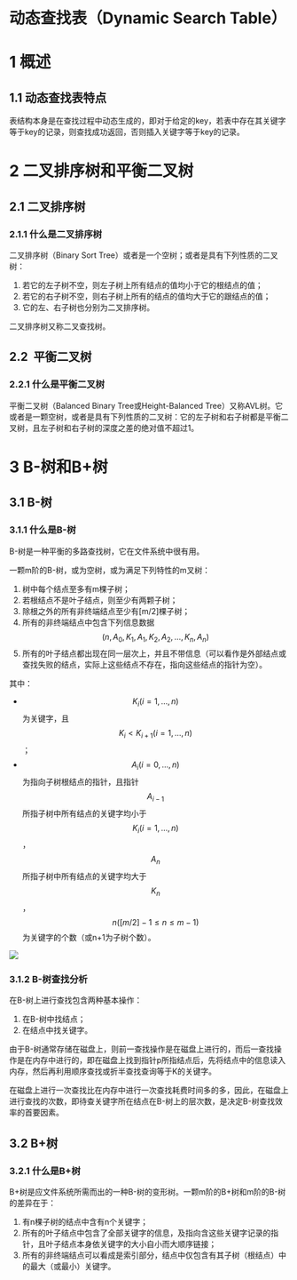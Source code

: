 # 动态查找表（Dynamic Search Table）

# 1 概述


## 1.1 动态查找表特点

表结构本身是在查找过程中动态生成的，即对于给定的key，若表中存在其关键字等于key的记录，则查找成功返回，否则插入关键字等于key的记录。

# 2 二叉排序树和平衡二叉树


## 2.1 二叉排序树


### 2.1.1 什么是二叉排序树

二叉排序树（Binary Sort Tree）或者是一个空树；或者是具有下列性质的二叉树：

1. 若它的左子树不空，则左子树上所有结点的值均小于它的根结点的值；
2. 若它的右子树不空，则右子树上所有的结点的值均大于它的跟结点的值；
3. 它的左、右子树也分别为二叉排序树。


二叉排序树又称二叉查找树。

## 2.2  平衡二叉树


### 2.2.1 什么是平衡二叉树

平衡二叉树（Balanced Binary Tree或Height-Balanced Tree）又称AVL树。它或者是一颗空树，或者是具有下列性质的二叉树：它的左子树和右子树都是平衡二叉树，且左子树和右子树的深度之差的绝对值不超过1。

# 3 B-树和B+树


## 3.1 B-树


### 3.1.1 什么是B-树

B-树是一种平衡的多路查找树，它在文件系统中很有用。

一颗m阶的B-树，或为空树，或为满足下列特性的m叉树：

1. 树中每个结点至多有m棵子树；
2. 若根结点不是叶子结点，则至少有两颗子树；
3. 除根之外的所有非终端结点至少有[m/2]棵子树；
4. 所有的非终端结点中包含下列信息数据$$(n,A_0,K_1,A_1,K_2,A_2,...,K_n,A_n)$$
5. 所有的叶子结点都出现在同一层次上，并且不带信息（可以看作是外部结点或查找失败的结点，实际上这些结点不存在，指向这些结点的指针为空）。


其中：

- $$K_i(i=1,...,n)$$为关键字，且$$K_i<K_{i+1}(i=1,...,n)$$；
- $$A_i(i=0,...,n)$$为指向子树根结点的指针，且指针$$A_{i-1}$$所指子树中所有结点的关键字均小于$$K_i(i=1,...,n)$$，$$A_n$$所指子树中所有结点的关键字均大于$$K_n$$，$$n([m/2]-1\le n \le m-1)$$为关键字的个数（或n+1为子树个数）。

![](https://zhishan-zh.github.io/media/dynamic_search_table_20200623104407.png)

### 3.1.2 B-树查找分析

在B-树上进行查找包含两种基本操作：

1. 在B-树中找结点；
2. 在结点中找关键字。

由于B-树通常存储在磁盘上，则前一查找操作是在磁盘上进行的，而后一查找操作是在内存中进行的，即在磁盘上找到指针p所指结点后，先将结点中的信息读入内存，然后再利用顺序查找或折半查找查询等于K的关键字。

在磁盘上进行一次查找比在内存中进行一次查找耗费时间多的多，因此，在磁盘上进行查找的次数，即待查关键字所在结点在B-树上的层次数，是决定B-树查找效率的首要因素。

## 3.2 B+树


### 3.2.1 什么是B+树

B+树是应文件系统所需而出的一种B-树的变形树。一颗m阶的B+树和m阶的B-树的差异在于：

1. 有n棵子树的结点中含有n个关键字；
2. 所有的叶子结点中包含了全部关键字的信息，及指向含这些关键字记录的指针，且叶子结点本身依关键字的大小自小而大顺序链接；
3. 所有的非终端结点可以看成是索引部分，结点中仅包含有其子树（根结点）中的最大（或最小）关键字。
